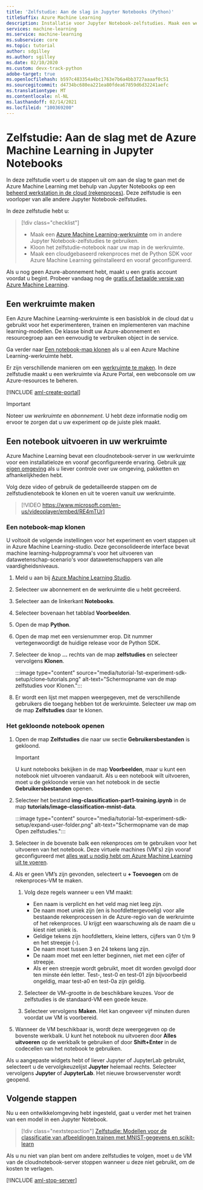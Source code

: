 ```yaml
---
title: 'Zelfstudie: Aan de slag in Jupyter Notebooks (Python)'
titleSuffix: Azure Machine Learning
description: Installatie voor Jupyter Notebook-zelfstudies. Maak een werkruimte, kloon notebooks in de werkruimte en maak een rekenproces waarin u de notebooks uitvoert.
services: machine-learning
ms.service: machine-learning
ms.subservice: core
ms.topic: tutorial
author: sdgilley
ms.author: sgilley
ms.date: 02/10/2020
ms.custom: devx-track-python
adobe-target: true
ms.openlocfilehash: b597c483354a4bc1763e7b6a4bb3727aaaaf0c51
ms.sourcegitcommit: d4734bc680ea221ea80fdea67859d6d32241aefc
ms.translationtype: MT
ms.contentlocale: nl-NL
ms.lasthandoff: 02/14/2021
ms.locfileid: "100369200"
---
```

# <a name="tutorial-get-started-with-azure-machine-learning-in-jupyter-notebooks"></a>Zelfstudie: Aan de slag met de Azure Machine Learning in Jupyter Notebooks

In deze zelfstudie voert u de stappen uit om aan de slag te gaan met de Azure Machine Learning met behulp van Jupyter Notebooks op een [beheerd werkstation in de cloud (rekenproces)](concept-compute-instance.md). Deze zelfstudie is een voorloper van alle andere Jupyter Notebook-zelfstudies.

In deze zelfstudie hebt u:

> [!div class="checklist"]
> * Maak een [Azure Machine Learning-werkruimte](concept-workspace.md) om in andere Jupyter Notebook-zelfstudies te gebruiken.
> * Kloon het zelfstudie-notebook naar uw map in de werkruimte.
> * Maak een cloudgebaseerd rekenproces met de Python SDK voor Azure Machine Learning geïnstalleerd en vooraf geconfigureerd.

Als u nog geen Azure-abonnement hebt, maakt u een gratis account voordat u begint. Probeer vandaag nog de [gratis of betaalde versie van Azure Machine Learning](https://aka.ms/AMLFree).

## <a name="create-a-workspace"></a>Een werkruimte maken

Een Azure Machine Learning-werkruimte is een basisblok in de cloud dat u gebruikt voor het experimenteren, trainen en implementeren van machine learning-modellen. De klasse bindt uw Azure-abonnement en resourcegroep aan een eenvoudig te verbruiken object in de service.

Ga verder naar [Een notebook-map klonen](#clone) als u al een Azure Machine Learning-werkruimte hebt.  

Er zijn verschillende manieren om een [werkruimte te maken](how-to-manage-workspace.md).  In deze zelfstudie maakt u een werkruimte via Azure Portal, een webconsole om uw Azure-resources te beheren.

[!INCLUDE [aml-create-portal](../../includes/aml-create-in-portal.md)]

>[!IMPORTANT]
> Noteer uw *werkruimte* en *abonnement*. U hebt deze informatie nodig om ervoor te zorgen dat u uw experiment op de juiste plek maakt.

## <a name="run-a-notebook-in-your-workspace"></a><a name="azure"></a>Een notebook uitvoeren in uw werkruimte

Azure Machine Learning bevat een cloudnotebook-server in uw werkruimte voor een installatieloze en vooraf geconfigureerde ervaring. Gebruik [uw eigen omgeving](tutorial-1st-experiment-sdk-setup-local.md) als u liever controle over uw omgeving, pakketten en afhankelijkheden hebt.

 Volg deze video of gebruik de gedetailleerde stappen om de zelfstudienotebook te klonen en uit te voeren vanuit uw werkruimte.

> [!VIDEO https://www.microsoft.com/en-us/videoplayer/embed/RE4mTUr]

### <a name="clone-a-notebook-folder"></a><a name="clone"></a> Een notebook-map klonen

U voltooit de volgende instellingen voor het experiment en voert stappen uit in Azure Machine Learning-studio. Deze geconsolideerde interface bevat machine learning-hulpprogramma's voor het uitvoeren van datawetenschap-scenario's voor datawetenschappers van alle vaardigheidsniveaus.

1. Meld u aan bij [Azure Machine Learning Studio](https://ml.azure.com/).

1. Selecteer uw abonnement en de werkruimte die u hebt gecreëerd.

1. Selecteer aan de linkerkant **Notebooks**.

1. Selecteer bovenaan het tabblad **Voorbeelden**.

1. Open de map **Python**.

1. Open de map met een versienummer erop. Dit nummer vertegenwoordigt de huidige release voor de Python SDK.

1. Selecteer de knop **...** rechts van de map **zelfstudies** en selecteer vervolgens **Klonen**.

    :::image type="content" source="media/tutorial-1st-experiment-sdk-setup/clone-tutorials.png" alt-text="Schermopname van de map zelfstudies voor Klonen.":::

1. Er wordt een lijst met mappen weergegeven, met de verschillende gebruikers die toegang hebben tot de werkruimte. Selecteer uw map om de map **Zelfstudies**  daar te klonen.

### <a name="open-the-cloned-notebook"></a><a name="open"></a>Het gekloonde notebook openen

1. Open de map **Zelfstudies** die naar uw sectie **Gebruikersbestanden** is gekloond.

    > [!IMPORTANT]
    > U kunt notebooks bekijken in de map **Voorbeelden**, maar u kunt een notebook niet uitvoeren vandaaruit. Als u een notebook wilt uitvoeren, moet u de gekloonde versie van het notebook in de sectie **Gebruikersbestanden** openen.
    
1. Selecteer het bestand **img-classification-part1-training.ipynb** in de map **tutorials/image-classification-mnist-data**.

    :::image type="content" source="media/tutorial-1st-experiment-sdk-setup/expand-user-folder.png" alt-text="Schermopname van de map Open zelfstudies.":::

1. Selecteer in de bovenste balk een rekenproces om te gebruiken voor het uitvoeren van het notebook. Deze virtuele machines (VM's) zijn vooraf geconfigureerd met [alles wat u nodig hebt om Azure Machine Learning uit te voeren](concept-compute-instance.md#contents).

1. Als er geen VM’s zijn gevonden, selecteert u **+ Toevoegen** om de rekenproces-VM te maken.

    1. Volg deze regels wanneer u een VM maakt:
 
        + Een naam is verplicht en het veld mag niet leeg zijn.
        + De naam moet uniek zijn (en is hoofdlettergevoelig) voor alle bestaande rekenprocessen in de Azure-regio van de werkruimte of het rekenproces. U krijgt een waarschuwing als de naam die u kiest niet uniek is.
        + Geldige tekens zijn hoofdletters, kleine letters, cijfers van 0 t/m 9 en het streepje (-).
        + De naam moet tussen 3 en 24 tekens lang zijn.
        + De naam moet met een letter beginnen, niet met een cijfer of streepje.
        + Als er een streepje wordt gebruikt, moet dit worden gevolgd door ten minste één letter. Test-, test-0 en test-01 zijn bijvoorbeeld ongeldig, maar test-a0 en test-0a zijn geldig.

    1. Selecteer de VM-grootte in de beschikbare keuzes. Voor de zelfstudies is de standaard-VM een goede keuze.

    1. Selecteer vervolgens **Maken**. Het kan ongeveer vijf minuten duren voordat uw VM is voorbereid.

1. Wanneer de VM beschikbaar is, wordt deze weergegeven op de bovenste werkbalk. U kunt het notebook nu uitvoeren door **Alles uitvoeren** op de werkbalk te gebruiken of door **Shift+Enter** in de codecellen van het notebook te gebruiken.

Als u aangepaste widgets hebt of liever Jupyter of JupyterLab gebruikt, selecteert u de vervolgkeuzelijst **Jupyter** helemaal rechts. Selecteer vervolgens **Jupyter** of **JupyterLab**. Het nieuwe browservenster wordt geopend.

## <a name="next-steps"></a>Volgende stappen

Nu u een ontwikkelomgeving hebt ingesteld, gaat u verder met het trainen van een model in een Jupyter Notebook.

> [!div class="nextstepaction"]
> [Zelfstudie: Modellen voor de classificatie van afbeeldingen trainen met MNIST-gegevens en scikit-learn](tutorial-train-models-with-aml.md)

<a name="stop-compute-instance"></a> Als u nu niet van plan bent om andere zelfstudies te volgen, moet u de VM van de cloudnotebook-server stoppen wanneer u deze niet gebruikt, om de kosten te verlagen.

[!INCLUDE [aml-stop-server](../../includes/aml-stop-server.md)]
